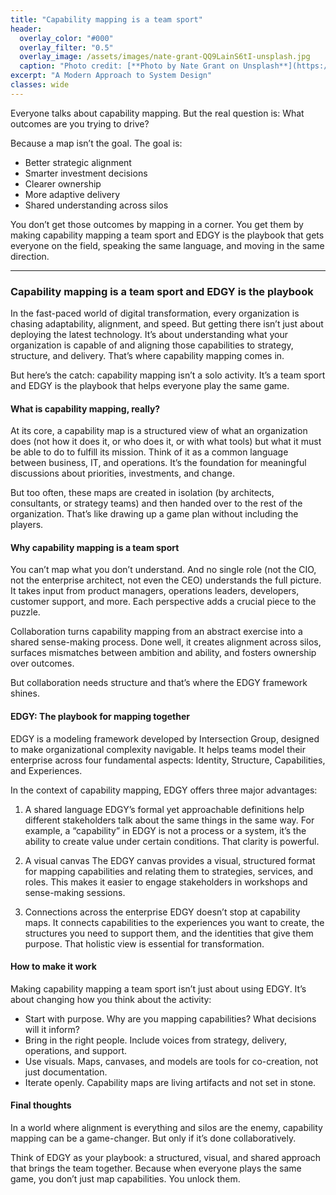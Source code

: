 ```yaml
---
title: "Capability mapping is a team sport"
header:
  overlay_color: "#000"
  overlay_filter: "0.5"
  overlay_image: /assets/images/nate-grant-QQ9LainS6tI-unsplash.jpg
  caption: "Photo credit: [**Photo by Nate Grant on Unsplash**](https://unsplash.com)"
excerpt: "A Modern Approach to System Design"
classes: wide
---
```


Everyone talks about capability mapping. But the real question is:
What outcomes are you trying to drive?

Because a map isn’t the goal. The goal is:

* Better strategic alignment
* Smarter investment decisions
* Clearer ownership
* More adaptive delivery
* Shared understanding across silos

You don’t get those outcomes by mapping in a corner.
You get them by making capability mapping a team sport and EDGY is the playbook that gets everyone on the field, speaking the same language, and moving in the same direction.

---


### Capability mapping is a team sport and EDGY is the playbook

In the fast-paced world of digital transformation, every organization is chasing adaptability, alignment, and speed. But getting there isn’t just about deploying the latest technology. It’s about understanding what your organization is capable of and aligning those capabilities to strategy, structure, and delivery. That’s where capability mapping comes in.

But here’s the catch: capability mapping isn’t a solo activity. It’s a team sport and EDGY is the playbook that helps everyone play the same game.

#### What is capability mapping, really?

At its core, a capability map is a structured view of what an organization does (not how it does it, or who does it, or with what tools) but what it must be able to do to fulfill its mission. Think of it as a common language between business, IT, and operations. It’s the foundation for meaningful discussions about priorities, investments, and change.

But too often, these maps are created in isolation (by architects, consultants, or strategy teams) and then handed over to the rest of the organization. That’s like drawing up a game plan without including the players.

#### Why capability mapping is a team sport

You can’t map what you don’t understand. And no single role (not the CIO, not the enterprise architect, not even the CEO) understands the full picture. It takes input from product managers, operations leaders, developers, customer support, and more. Each perspective adds a crucial piece to the puzzle.

Collaboration turns capability mapping from an abstract exercise into a shared sense-making process. Done well, it creates alignment across silos, surfaces mismatches between ambition and ability, and fosters ownership over outcomes.

But collaboration needs structure and that’s where the EDGY framework shines.

#### EDGY: The playbook for mapping together

EDGY is a modeling framework developed by Intersection Group, designed to make organizational complexity navigable. It helps teams model their enterprise across four fundamental aspects: Identity, Structure, Capabilities, and Experiences.

In the context of capability mapping, EDGY offers three major advantages:

  1.	A shared language
EDGY’s formal yet approachable definitions help different stakeholders talk about the same things in the same way. For example, a “capability” in EDGY is not a process or a system, it’s the ability to create value under certain conditions. That clarity is powerful.
 
 2.	A visual canvas
The EDGY canvas provides a visual, structured format for mapping capabilities and relating them to strategies, services, and roles. This makes it easier to engage stakeholders in workshops and sense-making sessions.

 3.	Connections across the enterprise
EDGY doesn’t stop at capability maps. It connects capabilities to the experiences you want to create, the structures you need to support them, and the identities that give them purpose. That holistic view is essential for transformation.

#### How to make it work 

Making capability mapping a team sport isn’t just about using EDGY. It’s about changing how you think about the activity:

 * Start with purpose. Why are you mapping capabilities? What decisions will it inform?
 * Bring in the right people. Include voices from strategy, delivery, operations, and support.
 * Use visuals. Maps, canvases, and models are tools for co-creation, not just documentation.
 * Iterate openly. Capability maps are living artifacts and not set in stone.

#### Final thoughts

In a world where alignment is everything and silos are the enemy, capability mapping can be a game-changer. But only if it’s done collaboratively.

Think of EDGY as your playbook: a structured, visual, and shared approach that brings the team together. Because when everyone plays the same game, you don’t just map capabilities. You unlock them.


